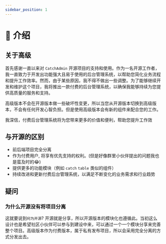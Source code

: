 ```yaml
---
sidebar_position: 1
---
```

# 🏡 介绍

## 关于高级
首先感谢一直以来对 `CatchAdmin` 开源项目的支持和使用。作为一名开源工作者，我一直致力于开发出功能强大且易于使用的后台管理系统，以帮助您简化业务流程和提升工作效率。然而，由于某些原因，我不得不做出一些调整。为了能够继续开发和维护这个项目，我将推出一款付费的后台管理系统，以确保我能够持续为您提供高质量的服务和支持。

高级版本不会在开源版本做一些破坏性变更，所以当您从开源版本切换到高级版本，不会有任何开发心智负担。但是使用高级版本会有新的组件来配合您的工作。

我深信，付费后台管理系统将为您带来更多的价值和便利，帮助您提升工作效

## 与开源的区别
- 前后端项目完全分离
- 作为付费用户, 将享有优先支持的权利。(但是好像群里小伙伴提出的问题我也是蛮及时的😂)
- 提供更多的功能模块（例如 `catch` `table` 类似的组件）
- 持续改进和更新付费后台管理系统，以满足不断变化的业务需求和行业趋势

## 疑问
### 为什么开源没有将项目分离
这就要说到`何为开源`? 开源就是分享，所以开源版本的模块化也遵循此。当初这么设计也是希望社区小伙伴可以参与到建设中来，可以通过一个一个模块分享来完善整个项目。高级版本作为付费版本，属于私有发布项目，所以会采用完全分离的方式分发出去。